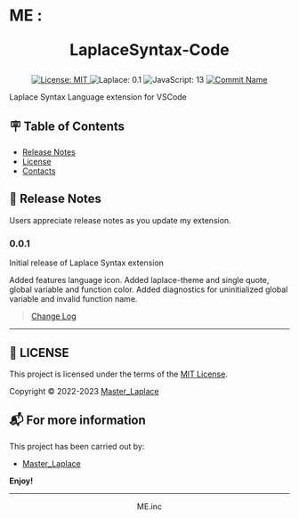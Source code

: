 # ME : <p align="center">LaplaceSyntax-Code</p>

<p align="center">
    <a href="https://github.com/MasterLaplace/LaplaceSyntax-Code/blob/main/LICENSE">
        <img src="https://img.shields.io/badge/License-MIT-brightgreen.svg?style=for-the-badge" alt="License: MIT">
    </a><a>
        <img src="https://img.shields.io/badge/Laplace-0.1-blueviolet?style=for-the-badge" alt="Laplace: 0.1">
    </a><a>
        <img src="https://img.shields.io/badge/JavaScript-13-yellow?style=for-the-badge" alt="JavaScript: 13">
    </a><a href="https://github.com/MasterLaplace/LaplaceSyntax-Code/actions/workflows/commit_norm_check.yml">
        <img src="https://github.com/MasterLaplace/LaplaceSyntax-Code/actions/workflows/commit_norm_check.yml/badge.svg?style=for-the-badge" alt="Commit Name">
    </a>
</p>

Laplace Syntax Language extension for VSCode

## :placard: Table of Contents
- [Release Notes](#release_note)
- [License](#license)
- [Contacts](#contacts)


<div id='release_note'/>

## :pencil: **Release Notes**

Users appreciate release notes as you update my extension.

### 0.0.1

Initial release of Laplace Syntax extension

Added features language icon.
Added laplace-theme and single quote, global variable and function color.
Added diagnostics for uninitialized global variable and invalid function name.

> [Change Log](https://github.com/MasterLaplace/LaplaceSyntax-Code/blob/main/CHANGELOG.md)

---


<div id='license'/>

## :scroll: **LICENSE**

This project is licensed under the terms of the [MIT License](https://github.com/MasterLaplace/B-PSU-400-ftrace/blob/main/LICENSE).

Copyright © 2022-2023 [Master_Laplace](https://github.com/MasterLaplace)


<div id='contacts'/>

## :mailbox_with_mail: **For more information**

This project has been carried out by:

* [Master_Laplace](https://github.com/MasterLaplace)

**Enjoy!**

---
<p align="center">ME.inc</p>
